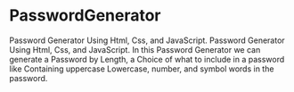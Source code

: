 # PasswordGenerator
Password Generator Using Html, Css, and JavaScript. 
Password Generator Using Html, Css, and JavaScript. In this Password Generator
we can generate a Password by Length, a Choice of what to include in a password like Containing uppercase
Lowercase, number, and symbol words in the password.
